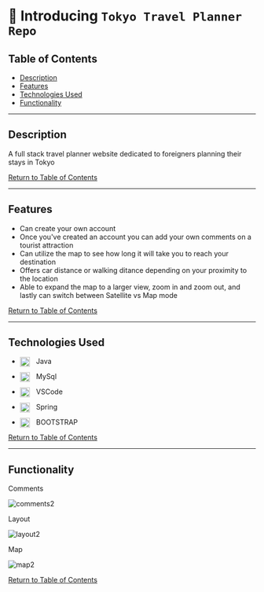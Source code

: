 # 👋 Introducing `Tokyo Travel Planner Repo`

## Table of Contents
* [Description](#Description)
* [Features](#Features)
* [Technologies Used](#Technologies-Used)
* [Functionality](#Functionality)

___

## Description
A full stack travel planner website dedicated to foreigners planning their stays in Tokyo

[Return to Table of Contents](#Table-of-Contents)

___

## Features 
* Can create your own account
* Once you've created an account you can add your own comments on a tourist attraction
* Can utilize the map to see how long it will take you to reach your destination
* Offers car distance or walking ditance depending on your proximity to the location
* Able to expand the map to a larger view, zoom in and zoom out, and lastly can switch between Satellite vs Map mode

[Return to Table of Contents](#Table-of-Contents)

___

## Technologies Used
* Java <img align="left" alt="Java" width="20px" style="padding-right:10px;" src="https://www.vectorlogo.zone/logos/java/java-icon.svg" />

* MySql <img align="left" alt="MySQL" width="20px" style="padding-right:10px;" src="https://cdn.jsdelivr.net/gh/devicons/devicon/icons/mysql/mysql-original-wordmark.svg" />

* VSCode <img align="left" alt="VSCode" width="20px" style="padding-right:10px;" src="https://www.vectorlogo.zone/logos/visualstudio_code/visualstudio_code-icon.svg" />

* Spring <img align="left" alt="Spring" width="20px" style="padding-right:10px;" src="https://www.vectorlogo.zone/logos/springio/springio-icon.svg" />

* BOOTSTRAP <img align="left" alt="Bootstrap" width="20px" style="padding-right:10px;" src="https://cdn.jsdelivr.net/gh/devicons/devicon/icons/bootstrap/bootstrap-original.svg" />

[Return to Table of Contents](#Table-of-Contents)

___

## Functionality

Comments

![comments2](https://user-images.githubusercontent.com/114328995/219989815-ef71356d-f607-4cb1-8b9f-8db89faa9dbc.gif)

Layout

![layout2](https://user-images.githubusercontent.com/114328995/219990301-bdc444b6-27ab-46d8-9ce8-5693088889f9.gif)

Map

![map2](https://user-images.githubusercontent.com/114328995/219990892-6674c524-556d-4b5d-8971-7dae57b74974.gif)

[Return to Table of Contents](#Table-of-Contents)
